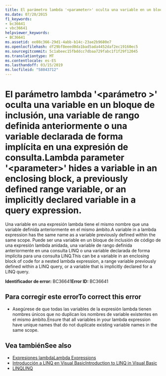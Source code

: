 ```yaml
---
title: El parámetro lambda '<parameter>' oculta una variable en un bloque de inclusión, una variable de rango definida anteriormente o una variable declarada de forma implícita en una expresión de consulta.
ms.date: 07/20/2015
f1_keywords:
- bc36641
- vbc36641
helpviewer_keywords:
- BC36641
ms.assetid: ee08c366-29d1-4abb-b14c-23ae2b9680e7
ms.openlocfilehash: df29bf8eeed0da1bad5ada4452daf2ec19160ec5
ms.sourcegitcommit: 5c1abeec15fbddcc7dbaa729fabc1f1f29f12045
ms.translationtype: MT
ms.contentlocale: es-ES
ms.lasthandoff: 03/15/2019
ms.locfileid: "58043712"
---
```

# <a name="lambda-parameter-parameter-hides-a-variable-in-an-enclosing-block-a-previously-defined-range-variable-or-an-implicitly-declared-variable-in-a-query-expression"></a><span data-ttu-id="94b6d-102">El parámetro lambda '\<parámetro >' oculta una variable en un bloque de inclusión, una variable de rango definida anteriormente o una variable declarada de forma implícita en una expresión de consulta.</span><span class="sxs-lookup"><span data-stu-id="94b6d-102">Lambda parameter '\<parameter>' hides a variable in an enclosing block, a previously defined range variable, or an implicitly declared variable in a query expression.</span></span>
<span data-ttu-id="94b6d-103">Una variable en una expresión lambda tiene el mismo nombre que una variable definida anteriormente en el mismo ámbito.</span><span class="sxs-lookup"><span data-stu-id="94b6d-103">A variable in a lambda expression has the same name as a variable previously defined within the same scope.</span></span> <span data-ttu-id="94b6d-104">Puede ser una variable en un bloque de inclusión de código de una expresión lambda anidada, una variable de rango definida anteriormente en una consulta LINQ o una variable declarada de forma implícita para una consulta LINQ.</span><span class="sxs-lookup"><span data-stu-id="94b6d-104">This can be a variable in an enclosing block of code for a nested lambda expression, a range variable previously defined within a LINQ query, or a variable that is implicitly declared for a LINQ query.</span></span>  
  
 <span data-ttu-id="94b6d-105">**Identificador de error:** BC36641</span><span class="sxs-lookup"><span data-stu-id="94b6d-105">**Error ID:** BC36641</span></span>  
  
## <a name="to-correct-this-error"></a><span data-ttu-id="94b6d-106">Para corregir este error</span><span class="sxs-lookup"><span data-stu-id="94b6d-106">To correct this error</span></span>  
  
-   <span data-ttu-id="94b6d-107">Asegúrese de que todas las variables de la expresión lambda tienen nombres únicos que no duplican los nombres de variable existentes en el mismo ámbito.</span><span class="sxs-lookup"><span data-stu-id="94b6d-107">Ensure that all variables in your lambda expression have unique names that do not duplicate existing variable names in the same scope.</span></span>  
  
## <a name="see-also"></a><span data-ttu-id="94b6d-108">Vea también</span><span class="sxs-lookup"><span data-stu-id="94b6d-108">See also</span></span>

- [<span data-ttu-id="94b6d-109">Expresiones lambda</span><span class="sxs-lookup"><span data-stu-id="94b6d-109">Lambda Expressions</span></span>](../../visual-basic/programming-guide/language-features/procedures/lambda-expressions.md)
- [<span data-ttu-id="94b6d-110">Introducción a LINQ en Visual Basic</span><span class="sxs-lookup"><span data-stu-id="94b6d-110">Introduction to LINQ in Visual Basic</span></span>](../../visual-basic/programming-guide/language-features/linq/introduction-to-linq.md)
- [<span data-ttu-id="94b6d-111">LINQ</span><span class="sxs-lookup"><span data-stu-id="94b6d-111">LINQ</span></span>](../../visual-basic/programming-guide/language-features/linq/index.md)
